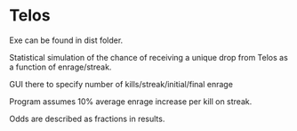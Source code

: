 # Telos

Exe can be found in dist folder.

Statistical simulation of the chance of receiving a unique drop from Telos as a function of enrage/streak.

GUI there to specify number of kills/streak/initial/final enrage

Program assumes 10% average enrage increase per kill on streak.

Odds are described as fractions in results.
